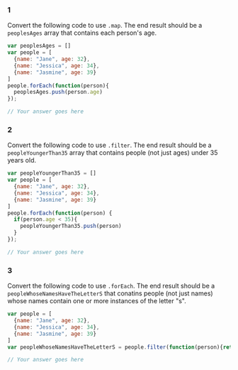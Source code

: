 ### 1

Convert the following code to use `.map`. The end result should be a `peoplesAges` array that contains each person's age.

```js
var peoplesAges = []
var people = [
  {name: "Jane", age: 32},
  {name: "Jessica", age: 34},
  {name: "Jasmine", age: 39}
]
people.forEach(function(person){
  peoplesAges.push(person.age)
});
```
```js
// Your answer goes here
```

### 2

Convert the following code to use `.filter`. The end result should be a `peopleYoungerThan35` array that contains people (not just ages) under 35 years old.

```js
var peopleYoungerThan35 = []
var people = [
  {name: "Jane", age: 32},
  {name: "Jessica", age: 34},
  {name: "Jasmine", age: 39}
]
people.forEach(function(person) {
  if(person.age < 35){
    peopleYoungerThan35.push(person)
  }
});
```
```js
// Your answer goes here
```

### 3

Convert the following code to use `.forEach`. The end result should be a `peopleWhoseNamesHaveTheLetterS` that conatins people (not just names) whose names contain one or more instances of the letter "s".

```js
var people = [
  {name: "Jane", age: 32},
  {name: "Jessica", age: 34},
  {name: "Jasmine", age: 39}
]
var peopleWhoseNamesHaveTheLetterS = people.filter(function(person){return person.name.match("s")});
```
```js
// Your answer goes here
```

